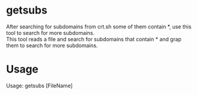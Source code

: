 # getsubs
After searching for subdomains from crt.sh some of them contain *, use this tool to search for more subdomains.
<br> This tool reads a file and search for subdomains that contain * and grap them to search for more subdomains.

# Usage
Usage: getsubs [FileName]
